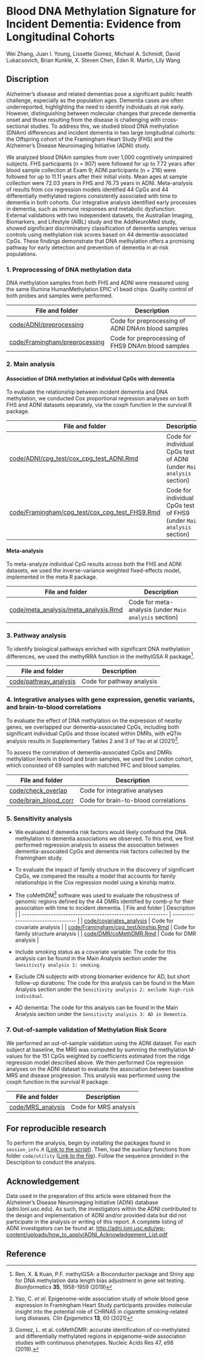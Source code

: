 # **Blood DNA Methylation Signature for Incident Dementia: Evidence from Longitudinal Cohorts** 
Wei Zhang, Juan I. Young, Lissette Gomez, Michael A. Schmidt, David Lukacsovich, Brian Kunkle, X. Steven Chen, Eden R. Martin, Lily Wang

## Discription

Alzheimer’s disease and related dementias pose a significant public health challenge, especially as the population ages. Dementia cases are often underreported, highlighting the need to identify individuals at risk early. However, distinguishing between molecular changes that precede dementia onset and those resulting from the disease is challenging with cross-sectional studies. To address this, we studied blood DNA methylation (DNAm) differences and incident dementia in two large longitudinal cohorts: the Offspring cohort of the Framingham Heart Study (FHS) and the Alzheimer’s Disease Neuroimaging Initiative (ADNI) study.

We analyzed blood DNAm samples from over 1,000 cognitively unimpaired subjects. FHS participants (n = 907) were followed for up to 7.72 years after blood sample collection at Exam 9; ADNI participants (n = 216) were followed for up to 11.11 years after their initial visits. Mean ages at sample collection were 72.03 years in FHS and 76.73 years in ADNI. Meta-analysis of results from cox regression models identified 44 CpGs and 44 differentially methylated regions consistently associated with time to dementia in both cohorts. Our integrative analysis identified early processes in dementia, such as immune responses and metabolic dysfunction. External validations with two independent datasets, the Australian Imaging, Biomarkers, and Lifestyle (AIBL) study and the AddNeuroMed study, showed significant discriminatory classification of dementia samples versus controls using methylation risk scores based on 44 dementia-associated CpGs. These findings demonstrate that DNA methylation offers a promising pathway for early detection and prevention of dementia in at-risk populations. 

### 1. Preprocessing of DNA methylation data

DNA methylation samples from both FHS and ADNI were measured using the same Illumina HumanMethylation EPIC v1 bead chips. Quality control of both probes and samples were performed. 

| File and folder                                              | Description                                       |
| ------------------------------------------------------------ | ------------------------------------------------- |
| [code/ADNI/preprocessing](https://github.com/TransBioInfoLab/blood-dnam-and-incident-dementia/blob/main/code/ADNI/preprocessing) | Code for preprocessing of ADNI DNAm blood samples |
| [code/Framingham/preprocessing](https://github.com/TransBioInfoLab/blood-dnam-and-incident-dementia/blob/main/code/Framingham/preprocessing) | Code for preprocessing of FHS9 DNAm blood samples |

### 2. Main analysis

#### Association of DNA methylation at individual CpGs with dementia

To evaluate the relationship between incident dementia and DNA methylation, we conducted Cox proportional regression analyses on both FHS and ADNI datasets separately, via the coxph function in the survival R package.  

| File and folder                                              | Description                                                  |
| ------------------------------------------------------------ | ------------------------------------------------------------ |
| [code/ADNI/cpg_test/cox_cpg_test_ADNI.Rmd](https://github.com/TransBioInfoLab/blood-dnam-and-incident-dementia/blob/main/code/ADNI/cpg_test/cox_cpg_test_ADNI.Rmd) | Code for individual CpGs test of ADNI (under `Main analysis` section) |
| [code/Framingham/cpg_test/cox_cpg_test_FHS9.Rmd](https://github.com/TransBioInfoLab/blood-dnam-and-incident-dementia/blob/main/code/Framingham/cpg_test/cox_cpg_test_FHS9.Rmd) | Code for individual CpGs test of FHS9 (under `Main analysis` section) |

#### Meta-analysis

To meta-analyze individual CpG results across both the FHS and ADNI datasets, we used the inverse-variance weighted fixed-effects model, implemented in the meta R package.

| File and folder                                              | Description                                            |
| ------------------------------------------------------------ | ------------------------------------------------------ |
| [code/meta_analysis/meta_analysis.Rmd](https://github.com/TransBioInfoLab/blood-dnam-and-incident-dementia/blob/main/code/meta_analysis/meta_analysis.Rmd) | Code for meta-analysis (under `Main analysis` section) |
### 3. Pathway analysis

To identify biological pathways enriched with significant DNA methylation differences, we used the methylRRA function in the methylGSA R package[^1].

| File and folder                                              | Description               |
| ------------------------------------------------------------ | ------------------------- |
| [code/pathway_analysis](https://github.com/TransBioInfoLab/blood-dnam-and-incident-dementia/blob/main/code/pathway_analysis) | Code for pathway analysis |

### 4. Integrative analyses with gene expression, genetic variants, and brain-to-blood correlations

To evaluate the effect of DNA methylation on the expression of nearby genes, we overlapped our dementia-associated CpGs, including both significant individual CpGs and those located within DMRs, with eQTm analysis results in Supplementary Tables 2 and 3 of Yao et al (2021)[^2].

To assess the correlation of dementia-associated CpGs and DMRs methylation levels in blood and brain samples, we used the London cohort, which consisted of 69 samples with matched PFC and blood samples.

| File and folder                                              | Description                          |
| ------------------------------------------------------------ | ------------------------------------ |
| [code/check_overlap](https://github.com/TransBioInfoLab/blood-dnam-and-incident-dementia/blob/main/code/check_overlap) | Code for integrative analyses        |
| [code/brain_blood_corr](https://github.com/TransBioInfoLab/blood-dnam-and-incident-dementia/blob/main/code/brain_blood_corr) | Code for brain-to-blood correlations |

### 5. Sensitivity analysis

-  We evaluated if dementia risk factors would likely confound the DNA methylation to dementia associations we observed. To this end, we first performed regression analysis to assess the association between dementia-associated CpGs and dementia risk factors collected by the Framingham study.

-  To evaluate the impact of family structure in the discovery of significant CpGs, we compared the results a model that accounts for family relationships in the Cox regression model using a kinship matrix. 

- The coMethDM[^3] software was used to evaluate the robustness of genomic regions defined by the 44 DMRs identified by comb-p for their association with time to incident dementia.
| File and folder                                              | Description                        |
| ------------------------------------------------------------ | ---------------------------------- |
| [code/covariates_analysis](https://github.com/TransBioInfoLab/blood-dnam-and-incident-dementia/blob/main/code/covariates_analysis) | Code for covariate analysis        |
| [code/Framingham/cpg_test/kinship.Rmd](https://github.com/TransBioInfoLab/blood-dnam-and-incident-dementia/blob/main/code/Framingham/cpg_test/kinship.Rmd) | Code for family structure analysis |
| [code/DMR/coMethDMR.Rmd](https://github.com/TransBioInfoLab/blood-dnam-and-incident-dementia/blob/main/code/DMR/coMethDMR.Rmd) | Code for DMR analysis |

- Include smoking status as a covariate variable: The code for this analysis can be found in the Main Analysis section under the `Sensitivity analysis 1: smoking`.
- Exclude CN subjects with strong biomarker evidence for AD, but short follow-up durations: The code for this analysis can be found in the Main Analysis section under the `Sensitivity analysis 2: exclude high-risk individual`.
- AD dementia: The code for this analysis can be found in the Main Analysis section under the `Sensitivity analysis 3: AD in Dementia`.

### 7. Out-of-sample validation of Methylation Risk Score

We performed an out-of-sample validation using the ADNI dataset. For each subject at baseline, the MRS was computed by summing the methylation M-values for the 151 CpGs weighted by coefficients estimated from the ridge regression model described above. We then performed Cox regression analyses on the ADNI dataset to evaluate the association between baseline MRS and disease progression. This analysis was performed using the coxph function in the survival R package.

| File and folder                                              | Description           |
| ------------------------------------------------------------ | --------------------- |
| [code/MRS_analysis](https://github.com/TransBioInfoLab/blood-dnam-and-incident-dementia/blob/main/code/MRS_model) | Code for MRS analysis |

## For reproducible research

To perform the analysis, begin by installing the packages found in `session_info.R` ([Link to the script](https://github.com/TransBioInfoLab/blood-dnam-and-incident-dementia/blob/main/code/session_info.R)). Then, load the auxiliary functions from folder `code/utility` ([Link to the file](https://github.com/TransBioInfoLab/blood-dnam-and-incident-dementia/blob/main/code/utility)). Follow the sequence provided in the Description to conduct the analysis.

## Acknowledgement

Data used in the preparation of this article were obtained from the Alzheimer’s Disease Neuroimaging Initiative (ADNI) database (adni.loni.usc.edu). As such, the investigators within the ADNI contributed to the design and implementation of ADNI and/or provided data but did not participate in the analysis or writing of this report. A complete listing of ADNI investigators can be found at: http://adni.loni.usc.edu/wp-content/uploads/how_to_apply/ADNI_Acknowledgement_List.pdf

## Reference

[^1]: Ren, X. & Kuan, P.F. methylGSA: a Bioconductor package and Shiny app for DNA methylation data length bias adjustment in gene set testing. *Bioinformatics* **35**, 1958-1959 (2019)
[^2]: Yao, C. *et al.* Epigenome-wide association study of whole blood gene expression in Framingham Heart Study participants provides molecular insight into the potential role of CHRNA5 in cigarette smoking-related lung diseases. *Clin Epigenetics* **13**, 60 (2021)  
[^3]: Gomez, L. et al. coMethDMR: accurate identification of co-methylated and differentially methylated regions in epigenome-wide association studies with continuous phenotypes. Nucleic Acids Res 47, e98 (2019).

